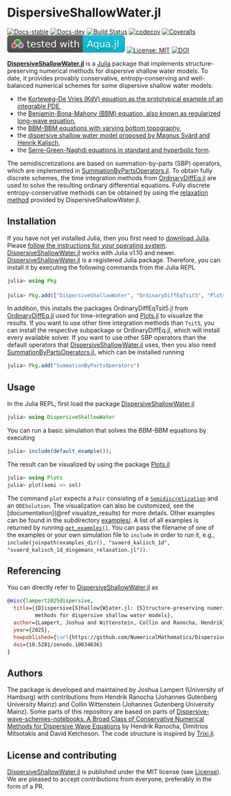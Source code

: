 # DispersiveShallowWater.jl

[![Docs-stable](https://img.shields.io/badge/docs-stable-blue.svg)](https://NumericalMathematics.github.io/DispersiveShallowWater.jl/stable)
[![Docs-dev](https://img.shields.io/badge/docs-dev-blue.svg)](https://NumericalMathematics.github.io/DispersiveShallowWater.jl/dev/)
[![Build Status](https://github.com/NumericalMathematics/DispersiveShallowWater.jl/actions/workflows/CI.yml/badge.svg?branch=main)](https://github.com/NumericalMathematics/DispersiveShallowWater.jl/actions/workflows/CI.yml?query=branch%3Amain)
[![codecov](https://codecov.io/gh/NumericalMathematics/DispersiveShallowWater.jl/graph/badge.svg)](https://codecov.io/gh/NumericalMathematics/DispersiveShallowWater.jl)
[![Coveralls](https://coveralls.io/repos/github/NumericalMathematics/DispersiveShallowWater.jl/badge.svg?branch=main)](https://coveralls.io/github/NumericalMathematics/DispersiveShallowWater.jl?branch=main)
[![Aqua QA](https://raw.githubusercontent.com/JuliaTesting/Aqua.jl/master/badge.svg)](https://github.com/JuliaTesting/Aqua.jl)
[![License: MIT](https://img.shields.io/badge/License-MIT-success.svg)](https://opensource.org/licenses/MIT)
[![DOI](https://zenodo.org/badge/635090135.svg)](https://zenodo.org/doi/10.5281/zenodo.10034636)

[**DispersiveShallowWater.jl**](https://github.com/NumericalMathematics/DispersiveShallowWater.jl) is a [Julia](https://julialang.org/) package that implements structure-preserving numerical methods for dispersive shallow water models.
To date, it provides provably conservative, entropy-conserving and well-balanced numerical schemes for some dispersive shallow water models:

* the [Korteweg–De Vries (KdV) equation as the prototypical example of an integrable PDE](https://doi.org/10.1007/s10915-025-02898-x),
* the [Benjamin-Bona-Mahony (BBM) equation, also known as regularized long-wave equation](https://doi.org/10.4208/cicp.OA-2020-0119),
* the [BBM-BBM equations with varying bottom topography](https://iopscience.iop.org/article/10.1088/1361-6544/ac3c29),
* the [dispersive shallow water model proposed by Magnus Svärd and Henrik Kalisch](https://arxiv.org/abs/2302.09924),
* the [Serre-Green-Naghdi equations in standard and hyperbolic form](https://arxiv.org/abs/2408.02665).

The semidiscretizations are based on summation-by-parts (SBP) operators, which are implemented in [SummationByPartsOperators.jl](https://github.com/ranocha/SummationByPartsOperators.jl/).
To obtain fully discrete schemes, the time integration methods from [OrdinaryDiffEq.jl](https://github.com/SciML/OrdinaryDiffEq.jl) are used to solve the resulting ordinary differential equations.
Fully discrete entropy-conservative methods can be obtained by using the [relaxation method](https://epubs.siam.org/doi/10.1137/19M1263662) provided by DispersiveShallowWater.jl.

## Installation

If you have not yet installed Julia, then you first need to [download Julia](https://julialang.org/downloads/). Please [follow the instructions for your operating system](https://julialang.org/downloads/platform/).
[DispersiveShallowWater.jl](https://github.com/NumericalMathematics/DispersiveShallowWater.jl) works with Julia v1.10 and newer. [DispersiveShallowWater.jl](https://github.com/NumericalMathematics/DispersiveShallowWater.jl) is a registered Julia package. Therefore, you can install it by executing the following commands from the Julia REPL

```julia
julia> using Pkg

julia> Pkg.add(["DispersiveShallowWater", "OrdinaryDiffEqTsit5", "Plots"])
```

In addition, this installs the packages OrdinaryDiffEqTsit5.jl from [OrdinaryDiffEq.jl](https://github.com/SciML/OrdinaryDiffEq.jl)
used for time-integration and [Plots.jl](https://github.com/JuliaPlots/Plots.jl) to visualize the results. If you want to use
other time integration methods than `Tsit5`, you can install the respective subpackage or OrdinaryDiffEq.jl, which will install
every available solver.
If you want to use other SBP operators than the default operators that [DispersiveShallowWater.jl](https://github.com/NumericalMathematics/DispersiveShallowWater.jl) uses, then you also need [SummationByPartsOperators.jl](https://github.com/ranocha/SummationByPartsOperators.jl),
which can be installed running

```julia
julia> Pkg.add("SummationByPartsOperators")
```

## Usage

In the Julia REPL, first load the package [DispersiveShallowWater.jl](https://github.com/NumericalMathematics/DispersiveShallowWater.jl)

```julia
julia> using DispersiveShallowWater
```

You can run a basic simulation that solves the BBM-BBM equations by executing

```julia
julia> include(default_example());
```

The result can be visualized by using the package [Plots.jl](https://github.com/JuliaPlots/Plots.jl)

```julia
julia> using Plots
julia> plot(semi => sol)
```

The command `plot` expects a `Pair` consisting of a [`Semidiscretization`](@ref) and an `ODESolution`. The visualization can also be customized, see the [documentation](@ref visualize_results)
for more details. Other examples can be found in the subdirectory [examples/](https://github.com/NumericalMathematics/DispersiveShallowWater.jl/tree/main/examples).
A list of all examples is returned by running [`get_examples()`](@ref). You can pass the filename of one of the examples or your own simulation file to `include` in order to run it,
e.g., `include(joinpath(examples_dir(), "svaerd_kalisch_1d", "svaerd_kalisch_1d_dingemans_relaxation.jl"))`.

## Referencing

You can directly refer to [DispersiveShallowWater.jl](https://github.com/NumericalMathematics/DispersiveShallowWater.jl) as

```bibtex
@misc{lampert2025dispersive,
  title={{D}ispersive{S}hallow{W}ater.jl: {S}tructure-preserving numerical
         methods for dispersive shallow water models},
  author={Lampert, Joshua and Wittenstein, Collin and Ranocha, Hendrik},
  year={2025},
  howpublished={\url{https://github.com/NumericalMathematics/DispersiveShallowWater.jl}},
  doi={10.5281/zenodo.10034636}
}
```

## Authors

The package is developed and maintained by Joshua Lampert (University of Hamburg)
with contributions from Hendrik Ranocha (Johannes Gutenberg University Mainz)
and Collin Wittenstein (Johannes Gutenberg University Mainz).
Some parts of this repository are based on parts of
[Dispersive-wave-schemes-notebooks. A Broad Class of Conservative Numerical Methods for Dispersive Wave Equations](https://github.com/ranocha/Dispersive-wave-schemes-notebooks)
by Hendrik Ranocha, Dimitrios Mitsotakis and David Ketcheson.
The code structure is inspired by [Trixi.jl](https://github.com/trixi-framework/Trixi.jl/).

## License and contributing

[DispersiveShallowWater.jl](https://github.com/NumericalMathematics/DispersiveShallowWater.jl) is published under the MIT license (see [License](https://github.com/NumericalMathematics/DispersiveShallowWater.jl/blob/main/LICENSE)). We are pleased to accept contributions from everyone, preferably in the form of a PR.
